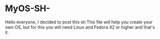 # MyOS-SH-
Hello everyone, I decided to post this sh This file will help you create your own OS, but for this you will need Linux and Fedora 42 or higher and that's it.
